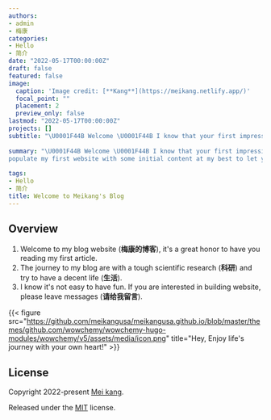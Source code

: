 ```yaml
---
authors:
- admin
- 梅康
categories:
- Hello
- 简介
date: "2022-05-17T00:00:00Z"
draft: false
featured: false
image:
  caption: 'Image credit: [**Kang**](https://meikang.netlify.app/)'
  focal_point: ""
  placement: 2
  preview_only: false
lastmod: "2022-05-17T00:00:00Z"
projects: []
subtitle: "\U0001F44B Welcome \U0001F44B I know that your first impressions are important, I’ve tried my best to populate my first website with some initial content at my best to let you get familiar with me in no time."
  
summary: "\U0001F44B Welcome \U0001F44B I know that your first impressions are important, I’ve tried my best to 
populate my first website with some initial content at my best to let you get familiar with me in no time."
  
tags:
- Hello
- 简介
title: Welcome to Meikang's Blog 
---
```


## Overview

1.  Welcome to my blog website (**梅康的博客**), it's a great honor to have you reading my first article. 
2.  The journey to my blog are with a tough scientific research (**科研**) and try to have a decent life (**生活**).
3.  I know it's not easy to have fun. If you are interested in building website, please leave messages (**请给我留言**).

{{< figure src="https://github.com/meikangusa/meikangusa.github.io/blob/master/themes/github.com/wowchemy/wowchemy-hugo-modules/wowchemy/v5/assets/media/icon.png" title="Hey, Enjoy life's journey with your own heart!" >}}


## License

Copyright 2022-present [Mei kang](https://meikang.netlify.app/).

Released under the [MIT](https://github.com/wowchemy/wowchemy-hugo-modules/blob/master/LICENSE.md) license.
